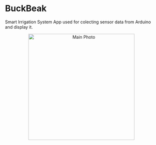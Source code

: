 # BuckBeak
Smart Irrigation System App used for colecting sensor data from Arduino and display it.

<p align="center">
  <img src="https://github.com/heyitsmave/BuckBeak/blob/master/2.png" width="350" title="Main Photo">
</p>
